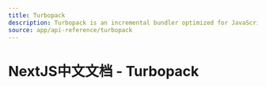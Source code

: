 ```yaml
---
title: Turbopack
description: Turbopack is an incremental bundler optimized for JavaScript and TypeScript, written in Rust, and built into Next.js.
source: app/api-reference/turbopack
---
```


# NextJS中文文档 - Turbopack
